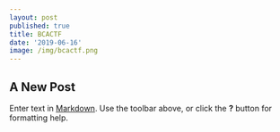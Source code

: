 ```yaml
---
layout: post
published: true
title: BCACTF
date: '2019-06-16'
image: /img/bcactf.png
---
```

## A New Post

Enter text in [Markdown](http://daringfireball.net/projects/markdown/). Use the toolbar above, or click the **?** button for formatting help.
